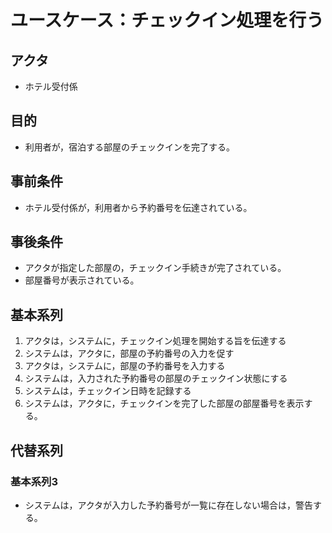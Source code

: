 # ユースケース：チェックイン処理を行う

## アクタ
- ホテル受付係

## 目的
- 利用者が，宿泊する部屋のチェックインを完了する。

## 事前条件
- ホテル受付係が，利用者から予約番号を伝達されている。

## 事後条件
- アクタが指定した部屋の，チェックイン手続きが完了されている。
- 部屋番号が表示されている。

## 基本系列
1. アクタは，システムに，チェックイン処理を開始する旨を伝達する  
2. システムは，アクタに，部屋の予約番号の入力を促す  
3. アクタは，システムに，部屋の予約番号を入力する  
4. システムは，入力された予約番号の部屋のチェックイン状態にする  
5. システムは，チェックイン日時を記録する  
6. システムは，アクタに，チェックインを完了した部屋の部屋番号を表示する。

## 代替系列
### 基本系列3
- システムは，アクタが入力した予約番号が一覧に存在しない場合は，警告する。
